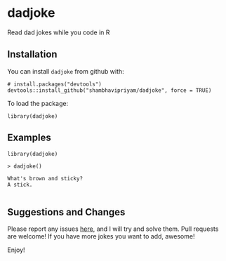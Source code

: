 # dadjoke
Read dad jokes while you code in R

## Installation
You can install `dadjoke` from github with:
````
# install.packages("devtools")
devtools::install_github("shambhavipriyam/dadjoke", force = TRUE)
````

To load the package:
````
library(dadjoke)
````

## Examples
````
library(dadjoke)

> dadjoke() 

What's brown and sticky? 
A stick.
 
````


## Suggestions and Changes 

Please report any issues [here](https://github.com/shambhavipriaym/dadjoke/issues), and I will try and solve them. Pull requests are welcome!
If you have more jokes you want to add, awesome!

Enjoy!

